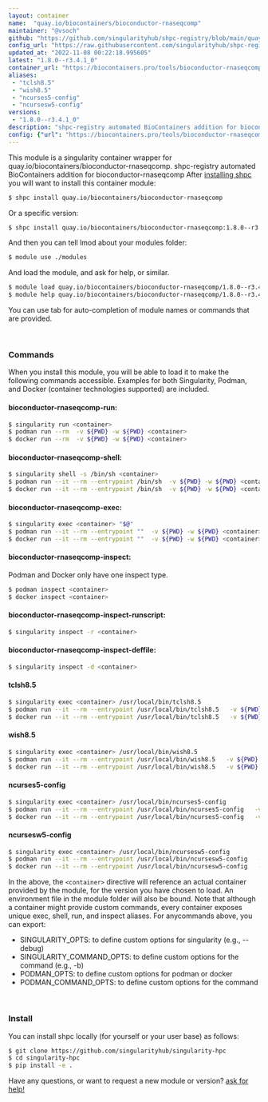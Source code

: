 ```yaml
---
layout: container
name:  "quay.io/biocontainers/bioconductor-rnaseqcomp"
maintainer: "@vsoch"
github: "https://github.com/singularityhub/shpc-registry/blob/main/quay.io/biocontainers/bioconductor-rnaseqcomp/container.yaml"
config_url: "https://raw.githubusercontent.com/singularityhub/shpc-registry/main/quay.io/biocontainers/bioconductor-rnaseqcomp/container.yaml"
updated_at: "2022-11-08 00:22:18.995605"
latest: "1.8.0--r3.4.1_0"
container_url: "https://biocontainers.pro/tools/bioconductor-rnaseqcomp"
aliases:
 - "tclsh8.5"
 - "wish8.5"
 - "ncurses5-config"
 - "ncursesw5-config"
versions:
 - "1.8.0--r3.4.1_0"
description: "shpc-registry automated BioContainers addition for bioconductor-rnaseqcomp"
config: {"url": "https://biocontainers.pro/tools/bioconductor-rnaseqcomp", "maintainer": "@vsoch", "description": "shpc-registry automated BioContainers addition for bioconductor-rnaseqcomp", "latest": {"1.8.0--r3.4.1_0": "sha256:d797e7f1b2d7237cf48d66ff1d56143bec549ed55d5d51ec69e447212c83e644"}, "tags": {"1.8.0--r3.4.1_0": "sha256:d797e7f1b2d7237cf48d66ff1d56143bec549ed55d5d51ec69e447212c83e644"}, "docker": "quay.io/biocontainers/bioconductor-rnaseqcomp", "aliases": {"tclsh8.5": "/usr/local/bin/tclsh8.5", "wish8.5": "/usr/local/bin/wish8.5", "ncurses5-config": "/usr/local/bin/ncurses5-config", "ncursesw5-config": "/usr/local/bin/ncursesw5-config"}}
---
```


This module is a singularity container wrapper for quay.io/biocontainers/bioconductor-rnaseqcomp.
shpc-registry automated BioContainers addition for bioconductor-rnaseqcomp
After [installing shpc](#install) you will want to install this container module:


```bash
$ shpc install quay.io/biocontainers/bioconductor-rnaseqcomp
```

Or a specific version:

```bash
$ shpc install quay.io/biocontainers/bioconductor-rnaseqcomp:1.8.0--r3.4.1_0
```

And then you can tell lmod about your modules folder:

```bash
$ module use ./modules
```

And load the module, and ask for help, or similar.

```bash
$ module load quay.io/biocontainers/bioconductor-rnaseqcomp/1.8.0--r3.4.1_0
$ module help quay.io/biocontainers/bioconductor-rnaseqcomp/1.8.0--r3.4.1_0
```

You can use tab for auto-completion of module names or commands that are provided.

<br>

### Commands

When you install this module, you will be able to load it to make the following commands accessible.
Examples for both Singularity, Podman, and Docker (container technologies supported) are included.

#### bioconductor-rnaseqcomp-run:

```bash
$ singularity run <container>
$ podman run --rm  -v ${PWD} -w ${PWD} <container>
$ docker run --rm  -v ${PWD} -w ${PWD} <container>
```

#### bioconductor-rnaseqcomp-shell:

```bash
$ singularity shell -s /bin/sh <container>
$ podman run --it --rm --entrypoint /bin/sh  -v ${PWD} -w ${PWD} <container>
$ docker run --it --rm --entrypoint /bin/sh  -v ${PWD} -w ${PWD} <container>
```

#### bioconductor-rnaseqcomp-exec:

```bash
$ singularity exec <container> "$@"
$ podman run --it --rm --entrypoint ""  -v ${PWD} -w ${PWD} <container> "$@"
$ docker run --it --rm --entrypoint ""  -v ${PWD} -w ${PWD} <container> "$@"
```

#### bioconductor-rnaseqcomp-inspect:

Podman and Docker only have one inspect type.

```bash
$ podman inspect <container>
$ docker inspect <container>
```

#### bioconductor-rnaseqcomp-inspect-runscript:

```bash
$ singularity inspect -r <container>
```

#### bioconductor-rnaseqcomp-inspect-deffile:

```bash
$ singularity inspect -d <container>
```


#### tclsh8.5

```bash
$ singularity exec <container> /usr/local/bin/tclsh8.5
$ podman run --it --rm --entrypoint /usr/local/bin/tclsh8.5   -v ${PWD} -w ${PWD} <container> -c " $@"
$ docker run --it --rm --entrypoint /usr/local/bin/tclsh8.5   -v ${PWD} -w ${PWD} <container> -c " $@"
```


#### wish8.5

```bash
$ singularity exec <container> /usr/local/bin/wish8.5
$ podman run --it --rm --entrypoint /usr/local/bin/wish8.5   -v ${PWD} -w ${PWD} <container> -c " $@"
$ docker run --it --rm --entrypoint /usr/local/bin/wish8.5   -v ${PWD} -w ${PWD} <container> -c " $@"
```


#### ncurses5-config

```bash
$ singularity exec <container> /usr/local/bin/ncurses5-config
$ podman run --it --rm --entrypoint /usr/local/bin/ncurses5-config   -v ${PWD} -w ${PWD} <container> -c " $@"
$ docker run --it --rm --entrypoint /usr/local/bin/ncurses5-config   -v ${PWD} -w ${PWD} <container> -c " $@"
```


#### ncursesw5-config

```bash
$ singularity exec <container> /usr/local/bin/ncursesw5-config
$ podman run --it --rm --entrypoint /usr/local/bin/ncursesw5-config   -v ${PWD} -w ${PWD} <container> -c " $@"
$ docker run --it --rm --entrypoint /usr/local/bin/ncursesw5-config   -v ${PWD} -w ${PWD} <container> -c " $@"
```



In the above, the `<container>` directive will reference an actual container provided
by the module, for the version you have chosen to load. An environment file in the
module folder will also be bound. Note that although a container
might provide custom commands, every container exposes unique exec, shell, run, and
inspect aliases. For anycommands above, you can export:

 - SINGULARITY_OPTS: to define custom options for singularity (e.g., --debug)
 - SINGULARITY_COMMAND_OPTS: to define custom options for the command (e.g., -b)
 - PODMAN_OPTS: to define custom options for podman or docker
 - PODMAN_COMMAND_OPTS: to define custom options for the command

<br>

### Install

You can install shpc locally (for yourself or your user base) as follows:

```bash
$ git clone https://github.com/singularityhub/singularity-hpc
$ cd singularity-hpc
$ pip install -e .
```

Have any questions, or want to request a new module or version? [ask for help!](https://github.com/singularityhub/singularity-hpc/issues)